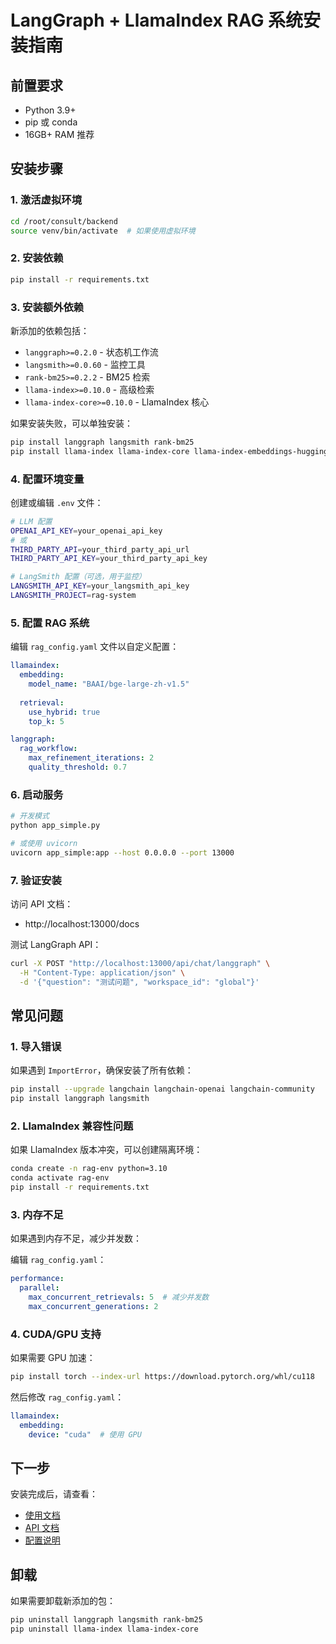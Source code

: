 # LangGraph + LlamaIndex RAG 系统安装指南

## 前置要求

- Python 3.9+
- pip 或 conda
- 16GB+ RAM 推荐

## 安装步骤

### 1. 激活虚拟环境

```bash
cd /root/consult/backend
source venv/bin/activate  # 如果使用虚拟环境
```

### 2. 安装依赖

```bash
pip install -r requirements.txt
```

### 3. 安装额外依赖

新添加的依赖包括：

- `langgraph>=0.2.0` - 状态机工作流
- `langsmith>=0.0.60` - 监控工具
- `rank-bm25>=0.2.2` - BM25 检索
- `llama-index>=0.10.0` - 高级检索
- `llama-index-core>=0.10.0` - LlamaIndex 核心

如果安装失败，可以单独安装：

```bash
pip install langgraph langsmith rank-bm25
pip install llama-index llama-index-core llama-index-embeddings-huggingface
```

### 4. 配置环境变量

创建或编辑 `.env` 文件：

```bash
# LLM 配置
OPENAI_API_KEY=your_openai_api_key
# 或
THIRD_PARTY_API=your_third_party_api_url
THIRD_PARTY_API_KEY=your_third_party_api_key

# LangSmith 配置（可选，用于监控）
LANGSMITH_API_KEY=your_langsmith_api_key
LANGSMITH_PROJECT=rag-system
```

### 5. 配置 RAG 系统

编辑 `rag_config.yaml` 文件以自定义配置：

```yaml
llamaindex:
  embedding:
    model_name: "BAAI/bge-large-zh-v1.5"
  
  retrieval:
    use_hybrid: true
    top_k: 5

langgraph:
  rag_workflow:
    max_refinement_iterations: 2
    quality_threshold: 0.7
```

### 6. 启动服务

```bash
# 开发模式
python app_simple.py

# 或使用 uvicorn
uvicorn app_simple:app --host 0.0.0.0 --port 13000
```

### 7. 验证安装

访问 API 文档：
- http://localhost:13000/docs

测试 LangGraph API：
```bash
curl -X POST "http://localhost:13000/api/chat/langgraph" \
  -H "Content-Type: application/json" \
  -d '{"question": "测试问题", "workspace_id": "global"}'
```

## 常见问题

### 1. 导入错误

如果遇到 `ImportError`，确保安装了所有依赖：

```bash
pip install --upgrade langchain langchain-openai langchain-community
pip install langgraph langsmith
```

### 2. LlamaIndex 兼容性问题

如果 LlamaIndex 版本冲突，可以创建隔离环境：

```bash
conda create -n rag-env python=3.10
conda activate rag-env
pip install -r requirements.txt
```

### 3. 内存不足

如果遇到内存不足，减少并发数：

编辑 `rag_config.yaml`：
```yaml
performance:
  parallel:
    max_concurrent_retrievals: 5  # 减少并发数
    max_concurrent_generations: 2
```

### 4. CUDA/GPU 支持

如果需要 GPU 加速：

```bash
pip install torch --index-url https://download.pytorch.org/whl/cu118
```

然后修改 `rag_config.yaml`：
```yaml
llamaindex:
  embedding:
    device: "cuda"  # 使用 GPU
```

## 下一步

安装完成后，请查看：
- [使用文档](LANGGRAPH_IMPLEMENTATION.md)
- [API 文档](http://localhost:13000/docs)
- [配置说明](../rag_config.yaml)

## 卸载

如果需要卸载新添加的包：

```bash
pip uninstall langgraph langsmith rank-bm25
pip uninstall llama-index llama-index-core
```

